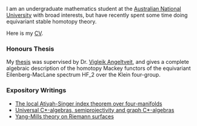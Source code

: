 I am an undergraduate mathematics student at the <a href="https://www.anu.edu.au/">Australian National University</a> with broad interests, but have recently spent some time doing equivariant stable homotopy theory.

Here is my [CV](./CV.pdf).

### Honours Thesis

My [thesis](./thesis.pdf) was supervised by Dr. <a href="https://maths.anu.edu.au/people/academics/vigleik-angeltveit/">Vigleik Angeltveit</a>, and gives a complete algebraic description of the homotopy Mackey functors of the equivariant Eilenberg-MacLane spectrum HF_2 over the Klein four-group.

### Expository Writings

* [The local Atiyah-Singer index theorem over four-manifolds](./Atiyah-Singer_index_theorem.pdf)
* [Universal C*\-algebras\, semiprojectivity and graph C*\-algebras](./Operator_algebras.pdf)
* [Yang-Mills theory on Riemann surfaces](./Yang-Mills_Riemann_surfaces.pdf)

